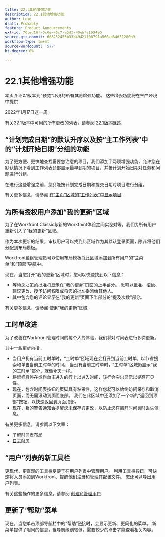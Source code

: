 ```yaml
---
title: 22.1其他增强功能
description: 22.1其他增强功能
author: Luke
draft: Probably
feature: Product Announcements
exl-id: 761ad16f-0c6e-48c7-a3d3-49ebfa1694e5
source-git-commit: 665732453b33b49421108791a560ab84d51280b9
workflow-type: tm+mt
source-wordcount: '577'
ht-degree: 0%

---
```


# 22.1其他增强功能

本页介绍2.1版本到“预览”环境的所有其他增强功能。 这些增强功能将在生产环境中提供

<!--
<MadCap:conditionalText data-mc-conditions="QuicksilverOrClassic.Draft mode">
in January 2022
</MadCap:conditionalText>
-->

2022年1月17日这一周。

有关22.1版本中可用的所有更改的列表，请参阅 [22.1版本概述](../../../product-announcements/product-releases/22.1-release-activity/22-1-release-overview.md).

## “计划完成日期”的默认升序以及按“主工作列表”中的“计划开始日期”分组的功能

为了更方便、更快地查找需要您注意的项目，我们添加了两项增强功能，允许您在默认情况下看到工作列表顶部显示最早到期的项目，并按计划开始日期对任务和问题进行分组。

在进行这些增强之前，您只能按计划完成日期和提交日期对项目进行分组。

有关更多信息，请参阅 [在“主页”区域的“工作列表”中显示项目](../../../workfront-basics/using-home/using-the-home-area/display-items-in-home-work-list.md).

## 为所有授权用户添加“我的更新”区域

为了在Workfront Classic与新的Workfront体验之间实现对等，我们为所有用户重新引入了“我的更新”区域。

作为本次更新的结果，审核用户可以找到此区域作为其默认登录页面，除非将他们分配到布局模板。

Workfront或组管理员可以使用布局模板将此区域添加到所有用户的“主菜单”和“顶部”导航中。

现在，当您打开“我的更新”区域时，您可以快速找到以下信息：

* 等待您决策的批准将显示在“我的更新”页面的上半部分。 您可以批准、拒绝、建议更改、授予访问权限或将您的批准委派给其他人。
* 其中包含您的评论显示在“我的更新”页面下半部分的“提及次数”部分。

有关更多信息，请参阅 [使用“我的更新”区域](../../../workfront-basics/using-home/using-the-home-area/my-updates-area.md).

## 工时单改进

为了改善在Workfront管理时间的每个人的体验，我们将对时间表进行多次更新。

其中一些更新包括：

* 当用户拥有当前工时单时，“工时单”区域现在会打开到当前工时单，以节省搜索和单击当前工时单的时间。 当没有当前工时单时，“工时单”区域仍显示“我的工时单”部分，就像今天一样。
* 将鼠标悬停在或您单击进入的行上以进入时间，该行会突出显示以提高可见性。
* 现在，包含时间表按钮的页脚具有粘滞性，这样您就可以始终访问保存和取消页面，而无需滚动到页面底部。 我们在此区域中还添加了一个新的“返回到顶部”按钮，以快速返回到页面顶部。
* 现在，新的警告通知会提醒您未保存的更改，以防止您在离开时间表时丢失信息。

有关更多信息，请参阅以下文章：

* [了解时间表布局](../../../timesheets/timesheets/timesheet-layout.md)
* [日志时间](../../../timesheets/create-and-manage-timesheets/log-time.md)

## “用户”列表的新工具栏

更现代、更直观的工具栏更便于在用户列表中管理用户。 利用工具栏按钮，可快速将人员添加到Workfront、提醒他们注册和管理其配置文件。 您还可以导出用户列表。

有关这些操作的更多信息，请参阅 [创建和管理用户](../../../administration-and-setup/add-users/create-and-manage-users/create-and-manage-users.md).

## 更新了“帮助”菜单

现在，当您单击顶部导航栏中的“帮助”链接时，会显示更新、更简化的菜单。 新菜单提供了相同的信息，但导航级别较低，需要较少的点击才能查看相关内容。
